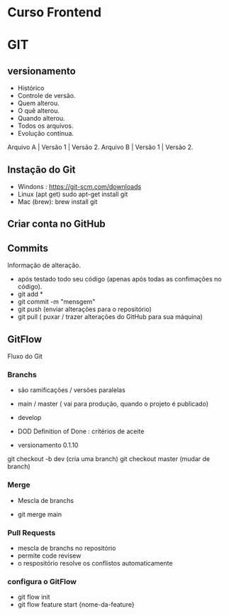 # Curso Frontend

# GIT
## versionamento 
- Histórico
- Controle de versão.
- Quem alterou.
- O quê alterou.
- Quando alterou.
- Todos os arquivos.
- Evolução contínua.

Arquivo A | Versão 1 | Versão 2.
Arquivo B | Versão 1 | Versão 2.

## Instação do Git
- Windons : https://git-scm.com/downloads 
- Linux (apt get) sudo apt-get install git
- Mac (brew): brew install git

## Criar conta no GitHub

## Commits 
Informação de alteração. 
- após testado todo seu código (apenas após todas as confimações no código).
- git add *
- git commit -m "mensgem" 
- git push (enviar alterações para o repositório)
- git pull ( puxar / trazer alterações do GitHub para sua máquina)

## GitFlow 
Fluxo do Git 


### Branchs
- são ramificações / versões paralelas 

- main / master ( vai para produção, quando o projeto é publicado)
- develop 
- DOD Definition of Done : critérios de aceite
- versionamento 0.1.10

git checkout -b dev (cria uma branch)
git checkout master (mudar de branch)

### Merge 
- Mescla de branchs

- git merge main

### Pull Requests 
- mescla de branchs no repositório
- permite code revisew
- o respositório resolve os conflistos automaticamente 

### configura o GitFlow
- git flow init
- git flow feature start {nome-da-feature}
